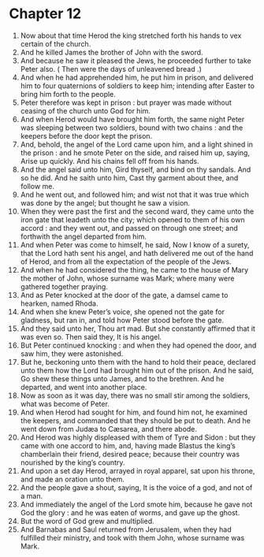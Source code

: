 # Chapter 12

1. Now about that time Herod the king stretched forth his hands to vex certain of the church.
2. And he killed James the brother of John with the sword.
3. And because he saw it pleased the Jews, he proceeded further to take Peter also. ( Then were the days of unleavened bread .)
4. And when he had apprehended him, he put him in prison, and delivered him to four quaternions of soldiers to keep him; intending after Easter to bring him forth to the people.
5. Peter therefore was kept in prison : but prayer was made without ceasing of the church unto God for him.
6. And when Herod would have brought him forth, the same night Peter was sleeping between two soldiers, bound with two chains : and the keepers before the door kept the prison.
7. And, behold, the angel of the Lord came upon him, and a light shined in the prison : and he smote Peter on the side, and raised him up, saying, Arise up quickly. And his chains fell off from his hands.
8. And the angel said unto him, Gird thyself, and bind on thy sandals. And so he did. And he saith unto him, Cast thy garment about thee, and follow me.
9. And he went out, and followed him; and wist not that it was true which was done by the angel; but thought he saw a vision.
10. When they were past the first and the second ward, they came unto the iron gate that leadeth unto the city; which opened to them of his own accord : and they went out, and passed on through one street; and forthwith the angel departed from him.
11. And when Peter was come to himself, he said, Now I know of a surety, that the Lord hath sent his angel, and hath delivered me out of the hand of Herod, and from all the expectation of the people of the Jews.
12. And when he had considered the thing, he came to the house of Mary the mother of John, whose surname was Mark; where many were gathered together praying.
13. And as Peter knocked at the door of the gate, a damsel came to hearken, named Rhoda.
14. And when she knew Peter’s voice, she opened not the gate for gladness, but ran in, and told how Peter stood before the gate.
15. And they said unto her, Thou art mad. But she constantly affirmed that it was even so. Then said they, It is his angel.
16. But Peter continued knocking : and when they had opened the door, and saw him, they were astonished.
17. But he, beckoning unto them with the hand to hold their peace, declared unto them how the Lord had brought him out of the prison. And he said, Go shew these things unto James, and to the brethren. And he departed, and went into another place.
18. Now as soon as it was day, there was no small stir among the soldiers, what was become of Peter.
19. And when Herod had sought for him, and found him not, he examined the keepers, and commanded that they should be put to death. And he went down from Judæa to Cæsarea, and there abode.
20. And Herod was highly displeased with them of Tyre and Sidon : but they came with one accord to him, and, having made Blastus the king’s chamberlain their friend, desired peace; because their country was nourished by the king’s country.
21. And upon a set day Herod, arrayed in royal apparel, sat upon his throne, and made an oration unto them.
22. And the people gave a shout, saying, It is the voice of a god, and not of a man.
23. And immediately the angel of the Lord smote him, because he gave not God the glory : and he was eaten of worms, and gave up the ghost.
24. But the word of God grew and multiplied.
25. And Barnabas and Saul returned from Jerusalem, when they had fulfilled their ministry, and took with them John, whose surname was Mark.

